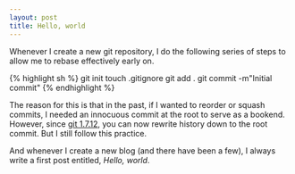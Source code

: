 ```yaml
---
layout: post
title: Hello, world
---
```


Whenever I create a new git repository, I do the following series of steps to allow me to rebase effectively early on.

{% highlight sh %}
git init
touch .gitignore
git add .
git commit -m"Initial commit"
{% endhighlight %}

The reason for this is that in the past, if I wanted to reorder or squash commits, I needed an innocuous commit at the root to serve as a bookend. However, since [git 1.7.12](https://github.com/git/git/blob/master/Documentation/RelNotes/1.7.12.txt#L59), you can now rewrite history down to the root commit.  But I still follow this practice.

And whenever I create a new blog (and there have been a few), I always write a first post entitled, *Hello, world*.

